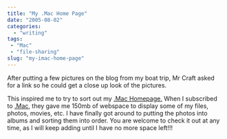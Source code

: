```yaml
---
title: "My .Mac Home Page"
date: "2005-08-02"
categories: 
  - "writing"
tags:
 - "Mac"
 - "file-sharing"
slug: "my-imac-home-page"
---
```


After putting a few pictures on the blog from my boat trip, Mr Craft asked for a link so he could get a close up look of the pictures.

This inspired me to try to sort out my [.Mac Homepage.](https://homepage.mac.com/seanchamberlin/Menu4.html) When I subscribed to [.Mac](https://www.mac.com/WebObjects/Welcome.woa), they gave me 150mb of webspace to display some of my files, photos, movies, etc. I have finally got around to putting the photos into albums and sorting them into order.
You are welcome to check it out at any time, as I will keep adding until I have no more space left!!!
